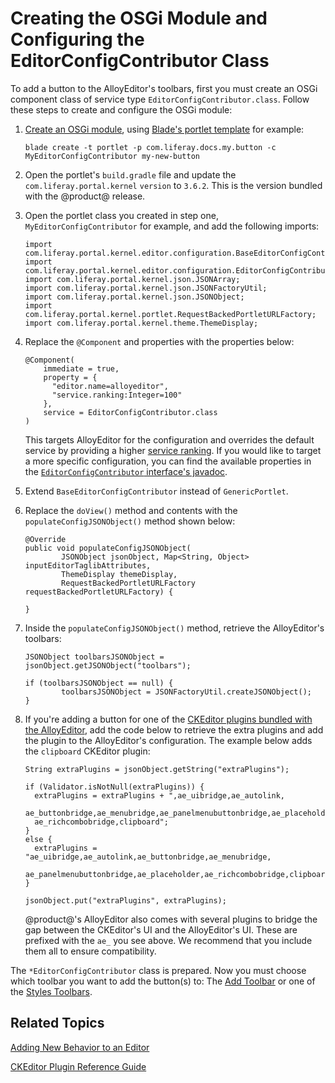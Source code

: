 # Creating the OSGi Module and Configuring the EditorConfigContributor Class [](id=creating-the-osgi-module-and-configuring-the-editorconfigcontributor)

To add a button to the AlloyEditor's toolbars, first you must create an OSGi 
component class of service type `EditorConfigContributor.class`. Follow these 
steps to create and configure the OSGi module:

1.  [Create an OSGi module](/develop/tutorials/-/knowledge_base/7-1/starting-module-development#creating-a-module), 
    using 
    [Blade's portlet template](/develop/reference/-/knowledge_base/7-1/using-the-portlet-template) 
    for example:

        blade create -t portlet -p com.liferay.docs.my.button -c 
        MyEditorConfigContributor my-new-button

2.  Open the portlet's `build.gradle` file and update the 
    `com.liferay.portal.kernel` `version` to `3.6.2`. This is the version 
    bundled with the @product@ release.

3.  Open the portlet class you created in step one, `MyEditorConfigContributor` 
    for example, and add the following imports:
    
        import com.liferay.portal.kernel.editor.configuration.BaseEditorConfigContributor;
        import com.liferay.portal.kernel.editor.configuration.EditorConfigContributor;
        import com.liferay.portal.kernel.json.JSONArray;
        import com.liferay.portal.kernel.json.JSONFactoryUtil;
        import com.liferay.portal.kernel.json.JSONObject;
        import com.liferay.portal.kernel.portlet.RequestBackedPortletURLFactory;
        import com.liferay.portal.kernel.theme.ThemeDisplay;

4.  Replace the `@Component` and properties with the properties below:

        @Component(
            immediate = true,
            property = {
              "editor.name=alloyeditor",
              "service.ranking:Integer=100"
            },
            service = EditorConfigContributor.class  
        )

    This targets AlloyEditor for the configuration and overrides the default 
    service by providing a higher 
    [service ranking](/develop/tutorials/-/knowledge_base/7-1/fundamentals#services). 
    If you would like to target a more specific configuration, you can find the 
    available properties in the 
    [`EditorConfigContributor` interface's javadoc](https://docs.liferay.com/ce/portal/7.1-latest/javadocs/portal-kernel/com/liferay/portal/kernel/editor/configuration/EditorConfigContributor.html).

5.  Extend `BaseEditorConfigContributor` instead of `GenericPortlet`.

6.  Replace the `doView()` method and contents with the 
    `populateConfigJSONObject()` method shown below:
    
        @Override
        public void populateConfigJSONObject(
				JSONObject jsonObject, Map<String, Object> inputEditorTaglibAttributes,
				ThemeDisplay themeDisplay,
				RequestBackedPortletURLFactory requestBackedPortletURLFactory) {

        }

7.  Inside the `populateConfigJSONObject()` method, retrieve the AlloyEditor's 
    toolbars: 

        JSONObject toolbarsJSONObject = jsonObject.getJSONObject("toolbars");

        if (toolbarsJSONObject == null) {
                toolbarsJSONObject = JSONFactoryUtil.createJSONObject();
        }
        
8.  If you're adding a button for one of the 
    [CKEditor plugins bundled with the AlloyEditor](/develop/reference/-/knowledge_base/7-1/ckeditor-plugin-reference-guide), 
    add the code below to retrieve the extra plugins and add the plugin to the 
    AlloyEditor's configuration. The example below adds the `clipboard` CKEditor 
    plugin:
    
        String extraPlugins = jsonObject.getString("extraPlugins");

        if (Validator.isNotNull(extraPlugins)) {
          extraPlugins = extraPlugins + ",ae_uibridge,ae_autolink,
          ae_buttonbridge,ae_menubridge,ae_panelmenubuttonbridge,ae_placeholder,
          ae_richcombobridge,clipboard";
        }
        else {
          extraPlugins = "ae_uibridge,ae_autolink,ae_buttonbridge,ae_menubridge,
          ae_panelmenubuttonbridge,ae_placeholder,ae_richcombobridge,clipboard";
        }

        jsonObject.put("extraPlugins", extraPlugins);
        
    @product@'s AlloyEditor also comes with several plugins to bridge the gap 
    between the CKEditor's UI and the AlloyEditor's UI. These are prefixed with 
    the `ae_` you see above. We recommend that you include them all to ensure 
    compatibility. 

The `*EditorConfigContributor` class is prepared. Now you must choose which 
toolbar you want to add the button(s) to: The 
[Add Toolbar](/develop/tutorials/-/knowledge_base/7-1/adding-a-button-to-the-add-toolbar) 
or one of the 
[Styles Toolbars](/develop/tutorials/-/knowledge_base/7-1/adding-a-button-to-a-styles-toolbar). 

## Related Topics [](id=related-topics)

[Adding New Behavior to an Editor](/develop/tutorials/-/knowledge_base/7-1/adding-new-behavior-to-an-editor)

[CKEditor Plugin Reference Guide](/develop/reference/-/knowledge_base/7-1/ckeditor-plugin-reference-guide)